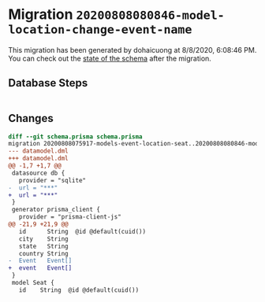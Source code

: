 # Migration `20200808080846-model-location-change-event-name`

This migration has been generated by dohaicuong at 8/8/2020, 6:08:46 PM.
You can check out the [state of the schema](./schema.prisma) after the migration.

## Database Steps

```sql

```

## Changes

```diff
diff --git schema.prisma schema.prisma
migration 20200808075917-models-event-location-seat..20200808080846-model-location-change-event-name
--- datamodel.dml
+++ datamodel.dml
@@ -1,7 +1,7 @@
 datasource db {
   provider = "sqlite"
-  url = "***"
+  url = "***"
 }
 generator prisma_client {
   provider = "prisma-client-js"
@@ -21,9 +21,9 @@
   id      String  @id @default(cuid())
   city    String
   state   String
   country String
-  Event   Event[]
+  event   Event[]
 }
 model Seat {
   id    String  @id @default(cuid())
```


